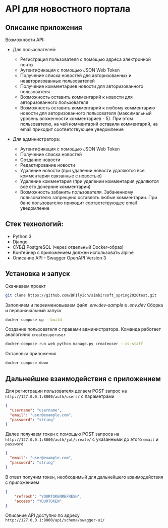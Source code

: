 # API для новостного портала
## Описание приложения
Возможности API:

- Для пользователей:
  - Регистрация пользователя с помощью адреса электронной почты
  - Аутентификация с помощью JSON Web Token
  - Получение списка новостей для авторизованных и неавторизованных пользователей
  - Получение комментариев новости для авторизованного пользователя
  - Возможность оставить комментарий к новости для авторизованного пользователя
  - Возможность оставить комментарий к любому комментарию новости для авторизованного пользователя (максимальный уровень вложенности комментариев - 5). При этом пользователю, на чей комментарий оставили комментарий, на email приходит соответствующее уведомление

- Для администратора:
  - Аутентификация с помощью JSON Web Token
  - Получение списка новостей
  - Создание новости
  - Редактирование новости
  - Удаление новости (при удалении новости удаляются все комментарии связанные с новостью)
  - Удаление комментария (при удалении комментария удаляются все его дочерние комментарии)
  - Возможность забанить пользователя. Забаненному пользователю запрещено оставлять любые комментарии. При бане пользователю приходит соответствующее email уведомление

## Стек технологий:
- Python 3
- Django
- СУБД PostgreSQL (через отдельный Docker-образ)
- Контейнер с приложением должен использовать alpine
- Описание API - Swagger OpenAPI Version 3

## Установка и запуск
Скачиваем проект
```sh
git clone https://github.com/BPIlyich/simbirsoft_spring2020test.git
```
Заполняем и переименовываем файл *.env.dev-sample* в *.env.dev*
Сборка и первоначальный запуск
```sh
docker-compose up --build
```
Создание пользователя с правами администратора. Команда работает аналогично `createsuperuser`
```sh
docker-compose run web python manage.py createuser --is-staff
```
Остановка приложения
```sh
docker-compose down
```

## Дальнейшие взаимодействия c приложением

Для регистрации пользователя делаем POST запрос на `http://127.0.0.1:8000/auth/users/` с параметрами
```json
{
  "username": "username",
  "email": "user@example.com",
  "password": "string"
}
```
Далее получаем токен с помощью POST запроса на `http://127.0.0.1:8000/auth/jwt/create/` c указанными до этого `email` и `password`
```json
{
  "email": "user@example.com",
  "password": "string"
}
```
В ответ получим токен, необходимый для дальнейшего взаимодействия с приложением
```json
{
    "refresh": "YOURTOKENREFRESH",
    "access": "YOURTOKEN"
}
```
Описание API доступно по адресу `http://127.0.0.1:8000/api/schema/swagger-ui/`